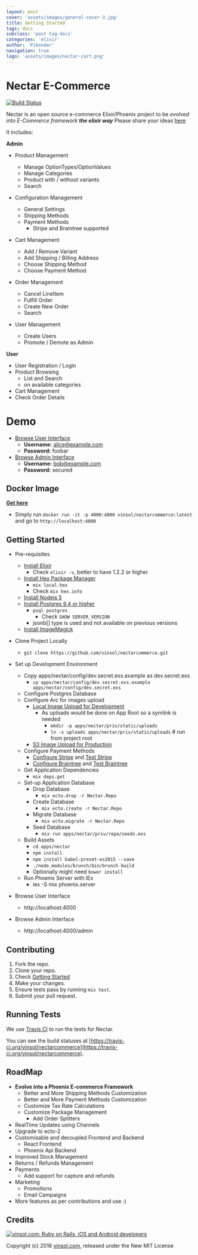 ```yaml
---
layout: post
cover: 'assets/images/general-cover-3.jpg'
title: Getting Started
tags: docs
subclass: 'post tag-docs'
categories: 'elixir'
author: 'Pikender'
navigation: true
logo: 'assets/images/nectar-cart.png'
---
```


Nectar E-Commerce
=================

[![Build Status](https://travis-ci.org/vinsol/nectarcommerce.svg?branch=master)](https://travis-ci.org/vinsol/nectarcommerce)

Nectar is an open source e-commerce Elixir/Phoenix project to be _evolved into E-Commerce framework **the elixir way**_
Please share your ideas [here](https://github.com/vinsol/nectarcommerce/issues/44)

It includes:

**Admin**

- Product Management
  - Manage OptionTypes/OptionValues
  - Manage Categories
  - Product with / without variants
  - Search

- Configuration Management
  - General Settings
  - Shipping Methods
  - Payment Methods
    - Stripe and Braintree supported

- Cart Management
  - Add / Remove Variant
  - Add Shipping / Billing Address
  - Choose Shipping Method
  - Choose Payment Method

- Order Management
  - Cancel LineItem
  - Fulfill Order
  - Create New Order
  - Search

- User Management
  - Create Users
  - Promote / Demote as Admin

**User**

- User Registration / Login
- Product Browsing
  - List and Search
  - on available categories
- Cart Management
- Check Order Details

Demo
==============

- [Browse User Interface](http://nectarcommerce.vinsol.com/)
  - **Username:** alice@example.com
  - **Password:** foobar
- [Browse Admin Interface](http://nectarcommerce.vinsol.com/admin)
  - **Username:** bob@example.com
  - **Password:** secured

Docker Image
---------------

[**Get here**](https://hub.docker.com/r/vinsol/nectarcommerce)

- Simply run `docker run -it -p 4000:4000 vinsol/nectarcommerce:latest` and go to `http://localhost:4000`

Getting Started
---------------

- Pre-requisites
  - [Install Elixir](http://elixir-lang.org/install.html)
    - Check `elixir -v`, better to have 1.2.2 or higher
  - [Install Hex Package Manager](https://hex.pm/docs/usage)
    - `mix local.hex`
    - Check `mix hex.info`
  - [Install Nodejs 5](https://nodejs.org/en/download/package-manager/)
  - [Install Postgres 9.4 or higher](https://wiki.postgresql.org/wiki/Detailed_installation_guides)
    - `psql postgres`
      - Check `SHOW SERVER_VERSION`
    - jsonb[] type is used and not available on previous versions
  - [Install ImageMagick](http://www.imagemagick.org/script/binary-releases.php)


- Clone Project Locally
  - `git clone https://github.com/vinsol/nectarcommerce.git`
- Set up Development Environment
  - Copy apps/nectar/config/dev.secret.exs.example as dev.secret.exs
    - `cp apps/nectar/config/dev.secret.exs.example apps/nectar/config/dev.secret.exs`
  - Configure Postgres Database
  - Configure Arc for images upload
    - [Local Image Upload for Development](https://github.com/stavro/arc#local-configuration)
      - As uploads would be done on App Root so a symlink is needed
        - `mkdir -p apps/nectar/priv/static/uploads`
        - `ln -s uploads apps/nectar/priv/static/uploads` # run from project root
    - [S3 Image Upload for Production](https://github.com/stavro/arc#s3-configuration)
  - Configure Payment Methods
    - [Configure Stripe](http://www.larryullman.com/2012/11/07/creating-a-stripe-payments-test-account/) and [Test Stripe](https://stripe.com/docs/testing)
    - [Configure Braintree](https://articles.braintreepayments.com/control-panel/important-gateway-credentials) and [Test Braintree](https://developers.braintreepayments.com/reference/general/testing/ruby)
  - Get Application Dependencies
    - `mix deps.get`
  - Set-up Application Database
    - Drop Database
      - `mix ecto.drop -r Nectar.Repo`
    - Create Database
      - `mix ecto.create -r Nectar.Repo`
    - Migrate Database
      - `mix ecto.migrate -r Nectar.Repo`
    - Seed Database
      - `mix run apps/nectar/priv/repo/seeds.exs`
  - Build Assets
    - `cd apps/nectar`
    - `npm install`
    - `npm install babel-preset-es2015 --save`
    - `./node_modules/brunch/bin/brunch build`
    - Optionally might need `bower install`
  - Run Phoenix Server with IEx
    - iex -S mix phoenix.server
- Browse User Interface
  - http://localhost:4000
- Browse Admin Interface
  - http://localhost:4000/admin

Contributing
------------

1. Fork the repo.
2. Clone your repo.
3. Check [Getting Started](#getting-started)
4. Make your changes.
5. Ensure tests pass by running `mix test`.
7. Submit your pull request.

Running Tests
-------------

We use [Travis CI](https://travis-ci.org/) to run the tests for Nectar.

You can see the build statuses at [https://travis-ci.org/vinsol/nectarcommerce](https://travis-ci.org/vinsol/nectarcommerce).

RoadMap
-------

- **Evolve into a Phoenix E-commerce Framework**
  - Better and More Shipping Methods Customization
  - Better and More Payment Methods Customization
  - Customize Tax Rate Calculations
  - Customize Package Management
    - Add Order Splitters
- RealTime Updates using Channels
- Upgrade to ecto-2
- Customisable and decoupled Frontend and Backend
  - React Frontend
  - Phoenix Api Backend
- Improved Stock Management
- Returns / Refunds Management
- Payments
  - Add support for capture and refunds
- Marketing
  - Promotions
  - Email Campaigns
- More features as per contributions and use :)

Credits
-------

[![vinsol.com: Ruby on Rails, iOS and Android developers](http://vinsol.com/vin_logo.png "Ruby on Rails, iOS and Android developers")](http://vinsol.com)

Copyright (c) 2016 [vinsol.com](http://vinsol.com "Ruby on Rails, iOS and Android developers"), released under the New MIT License

